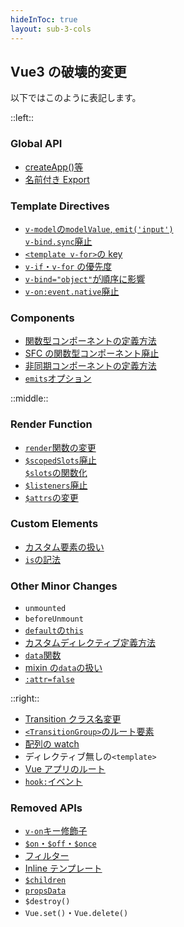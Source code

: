 ```yaml
---
hideInToc: true
layout: sub-3-cols
---
```


## Vue3 の破壊的変更

以下ではこのように表記します。

::left::

### Global API

- [createApp()等](https://v3-migration.vuejs.org/breaking-changes/global-api.html)
- [名前付き Export](https://v3-migration.vuejs.org/breaking-changes/global-api-treeshaking.html)

### Template Directives

- [`v-model`の`modelValue`, `emit('input')`](https://v3-migration.vuejs.org/breaking-changes/v-model.html)  
  [`v-bind.sync`廃止](https://v3-migration.vuejs.org/breaking-changes/v-model.html)
- [`<template v-for>`の key](https://v3-migration.vuejs.org/breaking-changes/key-attribute.html)
- [`v-if`・`v-for` の優先度](https://v3-migration.vuejs.org/breaking-changes/v-if-v-for.html)
- [`v-bind="object"`が順序に影響](https://v3-migration.vuejs.org/breaking-changes/v-bind.html)
- [`v-on:event.native`廃止](https://v3-migration.vuejs.org/breaking-changes/v-on-native-modifier-removed.html)

### Components

- [関数型コンポーネントの定義方法](https://v3-migration.vuejs.org/breaking-changes/functional-components.html)
- [SFC の関数型コンポーネント廃止](https://v3-migration.vuejs.org/breaking-changes/functional-components.html)
- [非同期コンポーネントの定義方法](https://v3-migration.vuejs.org/breaking-changes/async-components.html)
- [`emits`オプション](https://v3-migration.vuejs.org/breaking-changes/emits-option.html)

::middle::

### Render Function

- [`render`関数の変更](https://v3-migration.vuejs.org/breaking-changes/render-function-api.html)
- [`$scopedSlots`廃止](https://v3-migration.vuejs.org/breaking-changes/slots-unification.html)  
  [`$slots`の関数化](https://v3-migration.vuejs.org/breaking-changes/slots-unification.html)
- [`$listeners`廃止](https://v3-migration.vuejs.org/breaking-changes/listeners-removed)
- [`$attrs`の変更](https://v3-migration.vuejs.org/breaking-changes/attrs-includes-class-style.html)

### Custom Elements

- [カスタム要素の扱い](https://v3-migration.vuejs.org/breaking-changes/custom-elements-interop.html)
- [`is`の記法](https://v3-migration.vuejs.org/breaking-changes/custom-elements-interop.html#customized-built-in-elements)

### Other Minor Changes

- `unmounted`
- `beforeUnmount`
- [`default`の`this`](https://v3-migration.vuejs.org/breaking-changes/props-default-this.html)
- [カスタムディレクティブ定義方法](https://v3-migration.vuejs.org/breaking-changes/custom-directives.html)
- [`data`関数](https://v3-migration.vuejs.org/breaking-changes/data-option.html)
- [mixin の`data`の扱い](https://v3-migration.vuejs.org/breaking-changes/data-option.html#mixin-merge-behavior-change)
- [`:attr=false`](https://v3-migration.vuejs.org/breaking-changes/attribute-coercion.html)

::right::

- [Transition クラス名変更](https://v3-migration.vuejs.org/breaking-changes/transition.html)
- [`<TransitionGroup>`のルート要素](https://v3-migration.vuejs.org/breaking-changes/transition-group.html)
- [配列の watch](https://v3-migration.vuejs.org/breaking-changes/watch.html)
- ディレクティブ無しの`<template>`
- [Vue アプリのルート](https://v3-migration.vuejs.org/breaking-changes/mount-changes.html)
- [`hook:`イベント](https://v3-migration.vuejs.org/breaking-changes/vnode-lifecycle-events.html)

### Removed APIs

- [`v-on`キー修飾子](https://v3-migration.vuejs.org/breaking-changes/keycode-modifiers.html)
- [`$on`・`$off`・`$once`](https://v3-migration.vuejs.org/breaking-changes/events-api.html)
- [フィルター](https://v3-migration.vuejs.org/breaking-changes/filters.html)
- [Inline テンプレート](https://v3-migration.vuejs.org/breaking-changes/inline-template-attribute.html)
- [`$children`](https://v3-migration.vuejs.org/breaking-changes/children.html)
- [`propsData`](https://v3-migration.vuejs.org/breaking-changes/props-data.html)
- `$destroy()`
- `Vue.set()`・`Vue.delete()`

<style>
.sub-3-cols {
  zoom: 60%;
}
</style>
